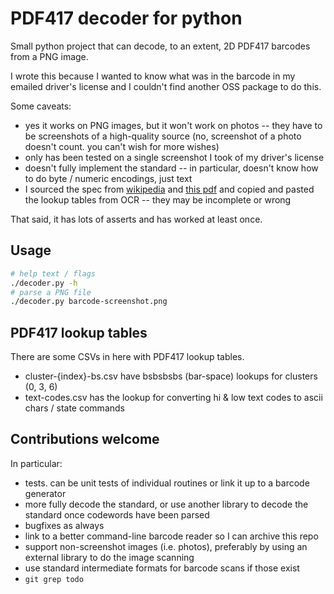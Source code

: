 # PDF417 decoder for python

Small python project that can decode, to an extent, 2D PDF417 barcodes from a PNG image.

I wrote this because I wanted to know what was in the barcode in my emailed driver's license and I couldn't find another OSS package to do this.

Some caveats:

* yes it works on PNG images, but it won't work on photos -- they have to be screenshots of a high-quality source (no, screenshot of a photo doesn't count. you can't wish for more wishes)
* only has been tested on a single screenshot I took of my driver's license
* doesn't fully implement the standard -- in particular, doesn't know how to do byte / numeric encodings, just text
* I sourced the spec from [wikipedia](https://en.wikipedia.org/wiki/PDF417) and [this pdf](https://www.expresscorp.com/uploads/specifications/44/USS-PDF-417.pdf) and copied and pasted the lookup tables from OCR -- they may be incomplete or wrong

That said, it has lots of asserts and has worked at least once.

## Usage

```sh
# help text / flags
./decoder.py -h
# parse a PNG file
./decoder.py barcode-screenshot.png
```

## PDF417 lookup tables

There are some CSVs in here with PDF417 lookup tables.

* cluster-{index}-bs.csv have bsbsbsbs (bar-space) lookups for clusters (0, 3, 6)
* text-codes.csv has the lookup for converting hi & low text codes to ascii chars / state commands

## Contributions welcome

In particular:

* tests. can be unit tests of individual routines or link it up to a barcode generator
* more fully decode the standard, or use another library to decode the standard once codewords have been parsed
* bugfixes as always
* link to a better command-line barcode reader so I can archive this repo
* support non-screenshot images (i.e. photos), preferably by using an external library to do the image scanning
* use standard intermediate formats for barcode scans if those exist
* `git grep todo`
